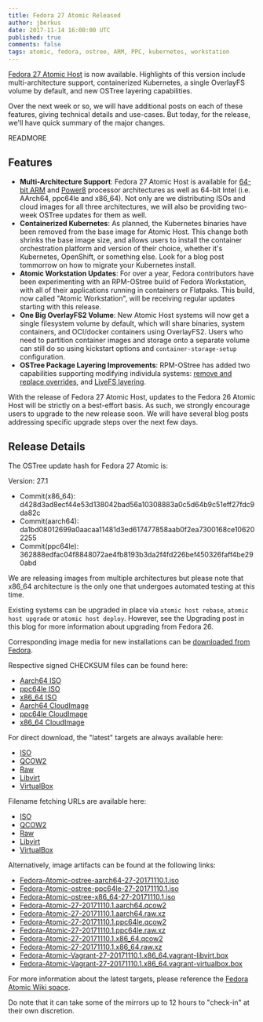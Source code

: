 ```yaml
---
title: Fedora 27 Atomic Released
author: jberkus
date: 2017-11-14 16:00:00 UTC
published: true
comments: false
tags: atomic, fedora, ostree, ARM, PPC, kubernetes, workstation
---
```


[Fedora 27 Atomic Host](https://getfedora.org/en/atomic/download/) is now available.  Highlights of this version include multi-architecture support, containerized Kubernetes, a single OverlayFS volume by default, and new OSTree layering capabilities.

Over the next week or so, we will have additional posts on each of these features, giving technical details and use-cases.  But today, for the release, we'll have quick summary of the major changes.

READMORE

## Features

* **Multi-Architecture Support**: Fedora 27 Atomic Host is available for [64-bit ARM]() and [Power8]() processor architectures as well as 64-bit Intel (i.e. AArch64, ppc64le and x86_64).  Not only are we distributing ISOs and cloud images for all three architectures, we will also be providing two-week OSTree updates for them as well.
* **Containerized Kubernetes**: As planned, the Kubernetes binaries have been removed from the base image for Atomic Host.  This change both shrinks the base image size, and allows users to install the container orchestration platform and version of their choice, whether it's Kubernetes, OpenShift, or something else.  Look for a blog post tommorrow on how to migrate your Kubernetes install.
* **Atomic Workstation Updates**: For over a year, Fedora contributors have been experimenting with an RPM-OStree build of Fedora Workstation, with all of their applications running in containers or Flatpaks. This build, now called "Atomic Workstation", will be receiving regular updates starting with this release.
* **One Big OverlayFS2 Volume**: New Atomic Host systems will now get a single filesystem volume by default, which will share binaries, system containers, and OCI/docker containers using OverlayFS2.  Users who need to partition container images and storage onto a separate volume can still do so using kickstart options and `container-storage-setup` configuration.
* **OSTree Package Layering Improvements**: RPM-OStree has added two capabilities supporting modifying individula systems: [remove and replace overrides](/blog/2017/07/rpm-ostree-v2017.7-released/), and [LiveFS layering](/blog/2017/06/rpm-ostree-v2017.6-released/).

With the release of Fedora 27 Atomic Host, updates to the Fedora 26 Atomic Host will be strictly on a best-effort basis.  As such, we strongly encourage users to upgrade to the new release soon. We will have several blog posts addressing specific upgrade steps over the next few days.

## Release Details

The OSTree update hash for Fedora 27 Atomic is:

Version: 27.1

* Commit(x86_64): d428d3ad8ecf44e53d138042bad56a10308883a0c5d64b9c51eff27fdc9da82c
* Commit(aarch64): da1bd08012699a0aacaa11481d3ed617477858aab0f2ea7300168ce106202255
* Commit(ppc64le): 362888edfac04f8848072ae4fb8193b3da2f4fd226bef450326faff4be290abd

We are releasing images from multiple architectures but please note
that x86_64 architecture is the only one that undergoes automated
testing at this time.

Existing systems can be upgraded in place via `atomic host rebase`, `atomic host upgrade` or
`atomic host deploy`.  However, see the Upgrading post in this blog for more information
about upgrading from Fedora 26.

Corresponding image media for new installations can be [downloaded from Fedora](https://getfedora.org/en/atomic/download/).

Respective signed CHECKSUM files can be found here:

* [Aarch64  ISO](https://alt.fedoraproject.org/pub/alt/atomic/stable/Fedora-Atomic-27-20171110.1/Atomic/aarch64/iso/Fedora-Atomic-27-20171110.1-aarch64-CHECKSUM)
* [ppc64le ISO](https://alt.fedoraproject.org/pub/alt/atomic/stable/Fedora-Atomic-27-20171110.1/Atomic/ppc64le/iso/Fedora-Atomic-27-20171110.1-ppc64le-CHECKSUM)
* [x86_64 ISO](https://alt.fedoraproject.org/pub/alt/atomic/stable/Fedora-Atomic-27-20171110.1/Atomic/x86_64/iso/Fedora-Atomic-27-20171110.1-x86_64-CHECKSUM)
* [Aarch64 CloudImage](https://alt.fedoraproject.org/pub/alt/atomic/stable/Fedora-Atomic-27-20171110.1/CloudImages/aarch64/images/Fedora-CloudImages-27-20171110.1-aarch64-CHECKSUM)
* [ppc64le CloudImage](https://alt.fedoraproject.org/pub/alt/atomic/stable/Fedora-Atomic-27-20171110.1/CloudImages/ppc64le/images/Fedora-CloudImages-27-20171110.1-ppc64le-CHECKSUM)
* [x86_64 CloudImage](https://alt.fedoraproject.org/pub/alt/atomic/stable/Fedora-Atomic-27-20171110.1/CloudImages/x86_64/images/Fedora-CloudImages-27-20171110.1-x86_64-CHECKSUM)

For direct download, the "latest" targets are always available here:

* [ISO](https://getfedora.org/atomic_iso_latest)
* [QCOW2](https://getfedora.org/atomic_qcow2_latest)
* [Raw](https://getfedora.org/atomic_raw_latest)
* [Libvirt](https://getfedora.org/atomic_vagrant_libvirt_latest)
* [VirtualBox](https://getfedora.org/atomic_vagrant_virtualbox_latest)

Filename fetching URLs are available here:

* [ISO](https://getfedora.org/atomic_iso_latest_filename)
* [QCOW2](https://getfedora.org/atomic_qcow2_latest_filename)
* [Raw](https://getfedora.org/atomic_raw_latest_filename)
* [Libvirt](https://getfedora.org/atomic_vagrant_libvirt_latest_filename)
* [VirtualBox](https://getfedora.org/atomic_vagrant_virtualbox_latest_filename)

Alternatively, image artifacts can be found at the following links:

* [Fedora-Atomic-ostree-aarch64-27-20171110.1.iso](https://alt.fedoraproject.org/pub/alt/atomic/stable/Fedora-Atomic-27-20171110.1/Atomic/aarch64/iso/Fedora-Atomic-ostree-aarch64-27-20171110.1.iso)
* [Fedora-Atomic-ostree-ppc64le-27-20171110.1.iso](https://alt.fedoraproject.org/pub/alt/atomic/stable/Fedora-Atomic-27-20171110.1/Atomic/ppc64le/iso/Fedora-Atomic-ostree-ppc64le-27-20171110.1.iso)
* [Fedora-Atomic-ostree-x86_64-27-20171110.1.iso](https://alt.fedoraproject.org/pub/alt/atomic/stable/Fedora-Atomic-27-20171110.1/Atomic/x86_64/iso/Fedora-Atomic-ostree-x86_64-27-20171110.1.iso)
* [Fedora-Atomic-27-20171110.1.aarch64.qcow2](https://alt.fedoraproject.org/pub/alt/atomic/stable/Fedora-Atomic-27-20171110.1/CloudImages/aarch64/images/Fedora-Atomic-27-20171110.1.aarch64.qcow2)
* [Fedora-Atomic-27-20171110.1.aarch64.raw.xz](https://alt.fedoraproject.org/pub/alt/atomic/stable/Fedora-Atomic-27-20171110.1/CloudImages/aarch64/images/Fedora-Atomic-27-20171110.1.aarch64.raw.xz)
* [Fedora-Atomic-27-20171110.1.ppc64le.qcow2](https://alt.fedoraproject.org/pub/alt/atomic/stable/Fedora-Atomic-27-20171110.1/CloudImages/ppc64le/images/Fedora-Atomic-27-20171110.1.ppc64le.qcow2)
* [Fedora-Atomic-27-20171110.1.ppc64le.raw.xz](https://alt.fedoraproject.org/pub/alt/atomic/stable/Fedora-Atomic-27-20171110.1/CloudImages/ppc64le/images/Fedora-Atomic-27-20171110.1.ppc64le.raw.xz)
* [Fedora-Atomic-27-20171110.1.x86_64.qcow2](https://alt.fedoraproject.org/pub/alt/atomic/stable/Fedora-Atomic-27-20171110.1/CloudImages/x86_64/images/Fedora-Atomic-27-20171110.1.x86_64.qcow2)
* [Fedora-Atomic-27-20171110.1.x86_64.raw.xz](https://alt.fedoraproject.org/pub/alt/atomic/stable/Fedora-Atomic-27-20171110.1/CloudImages/x86_64/images/Fedora-Atomic-27-20171110.1.x86_64.raw.xz)
* [Fedora-Atomic-Vagrant-27-20171110.1.x86_64.vagrant-libvirt.box](https://alt.fedoraproject.org/pub/alt/atomic/stable/Fedora-Atomic-27-20171110.1/CloudImages/x86_64/images/Fedora-Atomic-Vagrant-27-20171110.1.x86_64.vagrant-libvirt.box)
* [Fedora-Atomic-Vagrant-27-20171110.1.x86_64.vagrant-virtualbox.box](https://alt.fedoraproject.org/pub/alt/atomic/stable/Fedora-Atomic-27-20171110.1/CloudImages/x86_64/images/Fedora-Atomic-Vagrant-27-20171110.1.x86_64.vagrant-virtualbox.box)

For more information about the latest targets, please reference the [Fedora
Atomic Wiki space](https://fedoraproject.org/wiki/Atomic_WG#Fedora_Atomic_Image_Download_Links).

Do note that it can take some of the mirrors up to 12 hours to "check-in" at
their own discretion.
